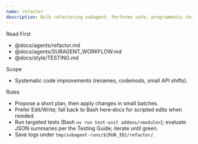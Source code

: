 ```yaml
---
name: refactor
description: Bulk refactoring subagent. Performs safe, programmatic changes with small batches and tests every pass.
---
```


Read First

- @docs/agents/refactor.md
- @docs/agents/SUBAGENT_WORKFLOW.md
- @docs/style/TESTING.md

Scope

- Systematic code improvements (renames, codemods, small API shifts).

Rules

- Propose a short plan, then apply changes in small batches.
- Prefer Edit/Write; fall back to Bash here‑docs for scripted edits when needed.
- Run targeted tests (Bash `uv run test-unit addons/<module>`); evaluate JSON summaries per the Testing Guide; iterate
  until green.
- Save logs under `tmp/subagent-runs/${RUN_ID}/refactor/`.
